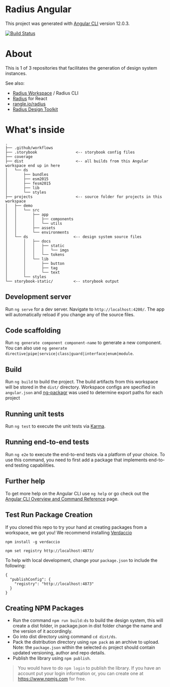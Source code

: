 # Radius Angular

This project was generated with [Angular CLI](https://github.com/angular/angular-cli) version 12.0.3.

[![Build Status](https://dev.azure.com/radius2/radius-azure/_apis/build/status/usrrname.radius-angular?branchName=refs%2Fpull%2F2%2Fmerge)](https://dev.azure.com/radius2/radius-azure/_build/latest?definitionId=1&branchName=refs%2Fpull%2F2%2Fmerge)

# About

This is 1 of 3 repositories that facilitates the generation of design system instances.

See also:

- [Radius Workspace](https://github.com/rangle/radius-workspace) / Radius CLI
- [Radius](https://github.com/rangle/radius) for React
- [rangle.io/radius](https://rangle.io/radius)
- [Radius Design Toolkit](https://www.figma.com/file/RqENxZWAzGiEWM7COch1Sc/Radius-Design-Kit)

# What's inside

```
.
├── .github/workflows
├── .storybook                 <-- storybook config files
├── coverage
├── dist                       <-- all builds from this Angular workspace end up in here
│   └── ds
│       ├── bundles
│       ├── esm2015
│       ├── fesm2015
│       ├── lib
│       └── styles
├── projects                   <-- source folder for projects in this workspace
│   ├── demo
│   │   └── src
│   │       ├── app
│   │       │   ├── components
│   │       │   └── utils
│   │       ├── assets
│   │       └── environments
│   └── ds                    <-- design system source files
│       │   ├── docs
│       │   │   ├── static
│       │   │   │   └── imgs
│       │   │   └── tokens
│       │   └── lib
│       │       ├── button
│       │       ├── tag
│       │       └── text
│       └── styles
└── storybook-static/         <-- storybook output
```

## Development server

Run `ng serve` for a dev server. Navigate to `http://localhost:4200/`. The app will automatically reload if you change any of the source files.

## Code scaffolding

Run `ng generate component component-name` to generate a new component.
You can also use `ng generate directive|pipe|service|class|guard|interface|enum|module`.

## Build

Run `ng build` to build the project. The build artifacts from this workspace will be stored in the `dist/` directory.
Workspace configs are specified in `angular.json` and [ng-packagr](https://www.npmjs.com/package/ng-packagr) was used to determine export paths for each project

## Running unit tests

Run `ng test` to execute the unit tests via [Karma](https://karma-runner.github.io).

## Running end-to-end tests

Run `ng e2e` to execute the end-to-end tests via a platform of your choice. To use this command, you need to first add a package that implements end-to-end testing capabilities.

## Further help

To get more help on the Angular CLI use `ng help` or go check out the [Angular CLI Overview and Command Reference](https://angular.io/cli) page.

## Test Run Package Creation

If you cloned this repo to try your hand at creating packages from a workspace, we got you!
We recommend installing [Verdaccio](https://verdaccio.org/)

`npm install -g verdaccio`

`npm set registry http://localhost:4873/`

To help with local development, change your `package.json` to include the following:

```
{
  "publishConfig": {
    "registry": "http://localhost:4873"
  }
}
```

## Creating NPM Packages

- Run the command `npm run build:ds` to build the design system, this will create a dist folder, in package.json in dist folder change the name and the version of it accordingly.
- Go into dist directory using command `cd dist/ds`.
- Pack the distribution directory using `npm pack` as an archive to upload.
  Note: the `package.json` within the selected `ds` project should contain updated versioning, author and repo details.
- Publish the library using `npm publish`.

> You would have to do `npm login` to publish the library. If you have an account put your login information or, you can create one at <https://www.npmjs.com> for free.
